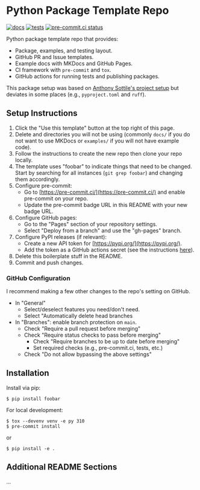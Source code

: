 # Python Package Template Repo

[![docs](https://github.com/gpauloski/python-template/actions/workflows/docs.yml/badge.svg)](https://github.com/gpauloski/python-template/actions)
[![tests](https://github.com/gpauloski/python-template/actions/workflows/tests.yml/badge.svg)](https://github.com/gpauloski/python-template/actions)
[![pre-commit.ci status](https://results.pre-commit.ci/badge/github/gpauloski/python-template/main.svg)](https://results.pre-commit.ci/latest/github/gpauloski/python-template/main)

Python package template repo that provides:
- Package, examples, and testing layout.
- GitHub PR and Issue templates.
- Example docs with MKDocs and GitHub Pages.
- CI framework with `pre-commit` and `tox`.
- GitHub actions for running tests and publishing packages.

This package setup was based on [Anthony Sottile's project setup](https://www.youtube.com/watch?v=q8DkatMZvUs&list=PLWBKAf81pmOaP9naRiNAqug6EBnkPakvY) but deviates in some places (e.g., `pyproject.toml` and `ruff`).

## Setup Instructions

1. Click the "Use this template" button at the top right of this page.
2. Delete and directories you will not be using (commonly `docs/` if you do not want to use MKDocs or `examples/` if you will not have example code).
3. Follow the instructions to create the new repo then clone your repo locally.
4. The template uses "foobar" to indicate things that need to be changed.
   Start by searching for all instances (`git grep foobar`) and changing them accordingly.
5. Configure pre-commit:
    - Go to [https://pre-commit.ci/](https://pre-commit.ci/) and enable pre-commit on your repo.
    - Update the pre-commit badge URL in this README with your new badge URL.
6. Configure GitHub pages:
    - Go to the "Pages" section of your repository settings.
    - Select "Deploy from a branch" and use the "gh-pages" branch.
7. Configure PyPI releases (if relevant):
    - Create a new API token for [https://pypi.org/](https://pypi.org/).
    - Add the token as a GitHub actions secret (see the instructions [here](https://github.com/pypa/gh-action-pypi-publish)).
8. Delete this boilerplate stuff in the README.
9. Commit and push changes.

### GitHub Configuration

I recommend making a few other changes to the repo's setting on GitHub.
- In "General"
  - Select/deselect features you need/don't need.
  - Select "Automatically delete head branches
- In "Branches": enable branch protection on `main`.
  - Check "Require a pull request before merging"
  - Check "Require status checks to pass before merging"
    - Check "Require branches to be up to date before merging"
    - Set required checks (e.g., pre-commit.ci, tests, etc.)
  - Check "Do not allow bypassing the above settings"

## Installation

Install via pip:
```
$ pip install foobar
```

For local development:
```
$ tox --devenv venv -e py 310
$ pre-commit install
```
or
```
$ pip install -e .
```

## Additional README Sections

...
